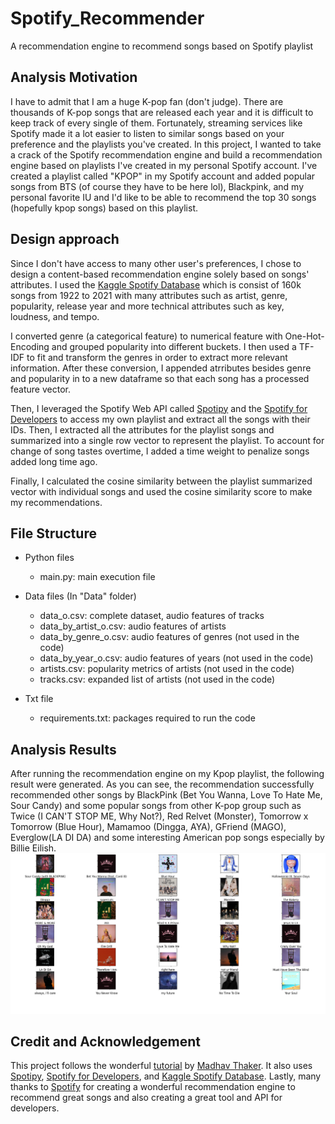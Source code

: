# Spotify_Recommender
A recommendation engine to recommend songs based on Spotify playlist

 ## Analysis Motivation
I have to admit that I am a huge K-pop fan (don't judge). There are thousands of K-pop songs that are released each year and it is difficult to keep track of every single of them. 
Fortunately, streaming services like Spotify made it a lot easier to listen to similar songs based on your preference and the playlists you've created. In this project, I wanted 
to take a crack of the Spotify recommendation engine and build a recommendation engine based on playlists I've created in my personal Spotify account. I've created a playlist
called "KPOP" in my Spotify account and added popular songs from BTS (of course they have to be here lol), Blackpink, and my personal favorite IU and I'd like to be able to
recommend the top 30 songs (hopefully kpop songs) based on this playlist. 

## Design approach
Since I don't have access to many other user's preferences, I chose to design a content-based recommendation engine solely based on songs' attributes. I used the [Kaggle Spotify Database](https://www.kaggle.com/yamaerenay/spotify-dataset-19212020-160k-tracks)
which is consist of 160k songs from 1922 to 2021 with many attributes such as artist, genre, popularity, release year and more technical attributes such as key, loudness, and tempo. 

I converted genre (a categorical feature) to numerical feature with One-Hot-Encoding and grouped popularity into different buckets. I then used a TF-IDF to fit and transform the genres
in order to extract more relevant information. After these conversion, I appended atrributes besides genre and popularity in to a new dataframe so that each song has a processed feature
vector.

Then, I leveraged the Spotify Web API called [Spotipy](https://spotipy.readthedocs.io/en/2.16.1/) and the [Spotify for Developers](https://developer.spotify.com/) to access my own playlist
and extract all the songs with their IDs. Then, I extracted all the attributes for the playlist songs and summarized into a single row vector to represent the playlist. To account
for change of song tastes overtime, I added a time weight to penalize songs added long time ago.

Finally, I calculated the cosine similarity between the playlist summarized vector with individual songs and used the cosine similarity score to make my recommendations. 

## File Structure
- Python files
  - main.py: main execution file

- Data files (In "Data" folder)
  - data_o.csv: complete dataset, audio features of tracks
  - data_by_artist_o.csv: audio features of artists
  - data_by_genre_o.csv: audio features of genres (not used in the code)
  - data_by_year_o.csv: audio features of years (not used in the code)
  - artists.csv: popularity metrics of artists (not used in the code)
  - tracks.csv: expanded list of artists (not used in the code)

- Txt file
  - requirements.txt: packages required to run the code

## Analysis Results
After running the recommendation engine on my Kpop playlist, the following result were generated. As you can see, the recommendation successfully recommended other songs by BlackPink
(Bet You Wanna, Love To Hate Me, Sour Candy) and some popular songs from other K-pop group such as Twice (I CAN'T STOP ME, Why Not?), Red Relvet (Monster), Tomorrow x Tomorrow (Blue Hour),
Mamamoo (Dingga, AYA), GFriend (MAGO), Everglow(LA DI DA) and some interesting American pop songs especially by Billie Eilish.
![Image of result](https://github.com/EngineeringIV/Spotify_Recommender/blob/main/Figure_1.png)


## Credit and Acknowledgement
This project follows the wonderful [tutorial](https://www.youtube.com/watch?v=tooddaC14q4) by [Madhav Thaker](https://www.youtube.com/channel/UC0-S_HnWTDFaXgTbYSL46Ug). 
It also uses [Spotipy](https://spotipy.readthedocs.io/en/2.16.1/), [Spotify for Developers](https://developer.spotify.com/), and [Kaggle Spotify Database](https://www.kaggle.com/yamaerenay/spotify-dataset-19212020-160k-tracks). Lastly, many thanks to [Spotify](https://www.spotify.com/us/home/) for creating a wonderful recommendation engine to recommend great songs and also creating a great tool and API for developers. 

